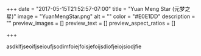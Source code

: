 +++
date = "2017-05-15T21:52:57-07:00"
title = "Yuan Meng Star (元梦之星)"
image = "YuanMengStar.png"
alt = ""
color = "#E0E1DD"
description = ""
preview_images = []
preview_text = []
preview_aspect_ratios = []

+++



asdklfjseoifjseioufjsodimfoiejfoisjefoijsdiofjeiojsiodjfie

